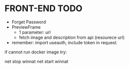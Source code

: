 # FRONT-END TODO  
  
- Forget Password  
- PreviewFrame
    - 1 parameter: url  
    - fetch image and description from api (resourece url)  
- remember: import useauth, include token in request.  

if cannot run docker image try:

net stop winnat
net start winnat